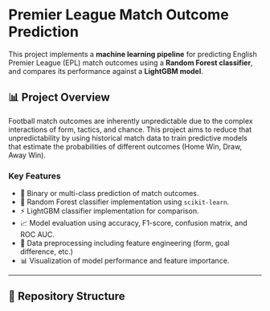 # Premier League Match Outcome Prediction

This project implements a **machine learning pipeline** for predicting English Premier League (EPL) match outcomes using a **Random Forest classifier**, and compares its performance against a **LightGBM model**.

## 📊 Project Overview

Football match outcomes are inherently unpredictable due to the complex interactions of form, tactics, and chance. This project aims to reduce that unpredictability by using historical match data to train predictive models that estimate the probabilities of different outcomes (Home Win, Draw, Away Win).

### Key Features

- 🎯 Binary or multi-class prediction of match outcomes.
- 🌲 Random Forest classifier implementation using `scikit-learn`.
- ⚡ LightGBM classifier implementation for comparison.
- 📈 Model evaluation using accuracy, F1-score, confusion matrix, and ROC AUC.
- 🧼 Data preprocessing including feature engineering (form, goal difference, etc.)
- 📊 Visualization of model performance and feature importance.

---

## 📁 Repository Structure

